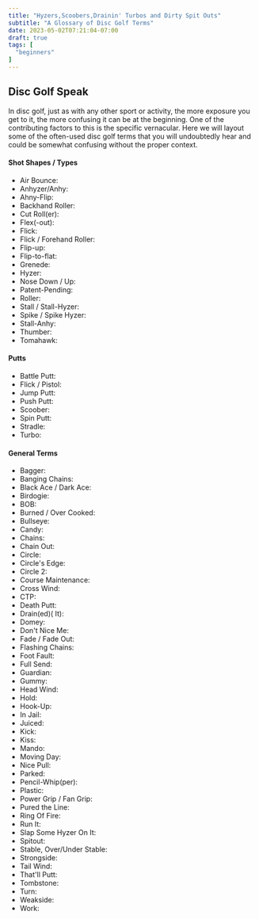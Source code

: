 ```yaml
---
title: "Hyzers,Scoobers,Drainin' Turbos and Dirty Spit Outs"
subtitle: "A Glossary of Disc Golf Terms"
date: 2023-05-02T07:21:04-07:00
draft: true
tags: [
  "beginners"
]
---
```

## Disc Golf Speak
In disc golf, just as with any other sport or activity, the more exposure you get to it, the more confusing it can be at the beginning. One of the contributing factors to this is the specific vernacular. Here we will layout some of the often-used disc golf terms that you will undoubtedly hear and could be somewhat confusing without the proper context.

#### Shot Shapes / Types
- Air Bounce:
- Anhyzer/Anhy:
- Ahny-Flip:
- Backhand Roller:
- Cut Roll(er):
- Flex(-out):
- Flick:
- Flick / Forehand Roller:
- Flip-up:
- Flip-to-flat:
- Grenede:
- Hyzer:
- Nose Down / Up:
- Patent-Pending:
- Roller:
- Stall / Stall-Hyzer:
- Spike / Spike Hyzer:
- Stall-Anhy:
- Thumber:
- Tomahawk:

#### Putts
- Battle Putt:
- Flick / Pistol:
- Jump Putt:
- Push Putt:
- Scoober:
- Spin Putt:
- Stradle:
- Turbo:

#### General Terms
- Bagger:
- Banging Chains:
- Black Ace / Dark Ace:
- Birdogie:
- BOB:
- Burned / Over Cooked:
- Bullseye:
- Candy:
- Chains:
- Chain Out:
- Circle:
- Circle's Edge:
- Circle 2:
- Course Maintenance:
- Cross Wind:
- CTP:
- Death Putt:
- Drain(ed)( It):
- Domey:
- Don't Nice Me:
- Fade / Fade Out:
- Flashing Chains:
- Foot Fault:
- Full Send:
- Guardian:
- Gummy:
- Head Wind:
- Hold:
- Hook-Up:
- In Jail:
- Juiced:
- Kick:
- Kiss:
- Mando:
- Moving Day:
- Nice Pull:
- Parked:
- Pencil-Whip(per):
- Plastic:
- Power Grip / Fan Grip:
- Pured the Line:
- Ring Of Fire:
- Run It:
- Slap Some Hyzer On It:
- Spitout:
- Stable, Over/Under Stable:
- Strongside:
- Tail Wind:
- That'll Putt:
- Tombstone:
- Turn:
- Weakside:
- Work:
